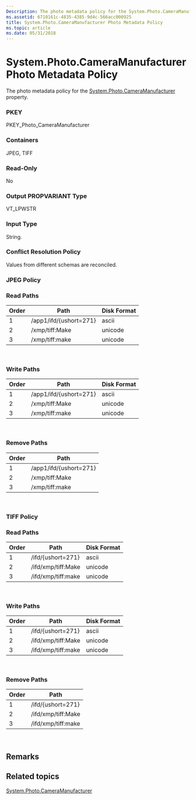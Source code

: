 ```yaml
---
Description: The photo metadata policy for the System.Photo.CameraManufacturer property.
ms.assetid: 6710161c-4835-4385-9d4c-566acc000925
title: System.Photo.CameraManufacturer Photo Metadata Policy
ms.topic: article
ms.date: 05/31/2018
---
```


# System.Photo.CameraManufacturer Photo Metadata Policy

The photo metadata policy for the [System.Photo.CameraManufacturer](https://msdn.microsoft.com/en-us/library/bb760379(VS.85).aspx) property.

### PKEY

PKEY\_Photo\_CameraManufacturer

### Containers

JPEG, TIFF

### Read-Only

No

### Output PROPVARIANT Type

VT\_LPWSTR

### Input Type

String.

### Conflict Resolution Policy

Values from different schemas are reconciled.

### JPEG Policy

### Read Paths



| Order | Path                   | Disk Format |
|-------|------------------------|-------------|
| 1     | /app1/ifd/{ushort=271} | ascii       |
| 2     | /xmp/tiff:Make         | unicode     |
| 3     | /xmp/tiff:make         | unicode     |



 

### Write Paths



| Order | Path                   | Disk Format |
|-------|------------------------|-------------|
| 1     | /app1/ifd/{ushort=271} | ascii       |
| 2     | /xmp/tiff:Make         | unicode     |
| 3     | /xmp/tiff:make         | unicode     |



 

### Remove Paths



| Order | Path                   |
|-------|------------------------|
| 1     | /app1/ifd/{ushort=271} |
| 2     | /xmp/tiff:Make         |
| 3     | /xmp/tiff:make         |



 

### TIFF Policy

### Read Paths



| Order | Path               | Disk Format |
|-------|--------------------|-------------|
| 1     | /ifd/{ushort=271}  | ascii       |
| 2     | /ifd/xmp/tiff:Make | unicode     |
| 3     | /ifd/xmp/tiff:make | unicode     |



 

### Write Paths



| Order | Path               | Disk Format |
|-------|--------------------|-------------|
| 1     | /ifd/{ushort=271}  | ascii       |
| 2     | /ifd/xmp/tiff:Make | unicode     |
| 3     | /ifd/xmp/tiff:make | unicode     |



 

### Remove Paths



| Order | Path               |
|-------|--------------------|
| 1     | /ifd/{ushort=271}  |
| 2     | /ifd/xmp/tiff:Make |
| 3     | /ifd/xmp/tiff:make |



 

## Remarks

## Related topics

<dl> <dt>

[System.Photo.CameraManufacturer](https://msdn.microsoft.com/en-us/library/bb760379(VS.85).aspx)
</dt> </dl>

 

 



